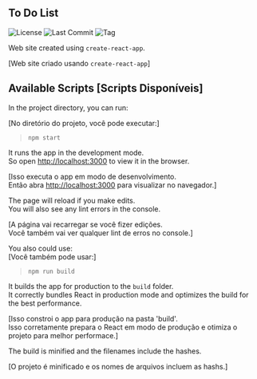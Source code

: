 To Do List
---
![License](https://img.shields.io/github/license/rob-ec/poketimes)
![Last Commit](https://img.shields.io/github/last-commit/rob-ec/poketimes)
![Tag](https://img.shields.io/github/v/tag/rob-ec/poketimes?include_prereleases)

Web site created using `create-react-app`.<br />

[Web site criado usando `create-react-app`]

Available Scripts [Scripts Disponíveis]
---
In the project directory, you can run:<br />

[No diretório do projeto, você pode executar:]

> `npm start`

It runs the app in the development mode.<br />
So open [http://localhost:3000](http://localhost:3000) to view it in the browser.<br />

[Isso executa o app em modo de desenvolvimento.<br />
Então abra [http://localhost:3000](http://localhost:3000) para visualizar no navegador.]<br />

The page will reload if you make edits.<br />
You will also see any lint errors in the console.<br />

[A página vai recarregar se você fizer edições.<br />
Você também vai ver qualquer lint de erros no console.]<br />

You also could use:<br />
[Você também pode usar:]

> `npm run build`

It builds the app for production to the `build` folder.<br />
It correctly bundles React in production mode and optimizes the build for the best performance.<br />

[Isso constroi o app para produção na pasta 'build'.<br />
Isso corretamente prepara o React em modo de produção e otimiza o projeto para melhor performace.]<br />

The build is minified and the filenames include the hashes.<br />

[O projeto é minificado e os nomes de arquivos incluem as hashs.]<br />